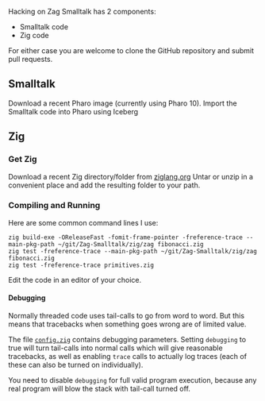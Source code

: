 Hacking on Zag Smalltalk has 2 components:
- Smalltalk code
- Zig code

For either case you are welcome to clone the GitHub repository and submit pull requests.

## Smalltalk

Download a recent Pharo image (currently using Pharo 10).
Import the Smalltalk code into Pharo using Iceberg

## Zig

### Get Zig
Download a recent Zig directory/folder from [ziglang.org](https://ziglang.org/download/)
Untar or unzip in a convenient place and add the resulting folder to your path.

### Compiling and Running
Here are some common command lines I use:
```
zig build-exe -OReleaseFast -fomit-frame-pointer -freference-trace --main-pkg-path ~/git/Zag-Smalltalk/zig/zag fibonacci.zig
zig test -freference-trace --main-pkg-path ~/git/Zag-Smalltalk/zig/zag fibonacci.zig
zig test -freference-trace primitives.zig
```
Edit the code in an editor of your choice.

#### Debugging
Normally threaded code uses tail-calls to go from word to word. But this means that tracebacks when something goes wrong are of limited value.

The file [`config.zig`](../zig/zag/config.zig) contains debugging parameters. Setting `debugging` to true will turn tail-calls into normal calls which will give reasonable tracebacks, as well as enabling `trace` calls to actually log traces (each of these can also be turned on individually).

You need to disable `debugging` for full valid program execution, because any real program will blow the stack with tail-call turned off.
